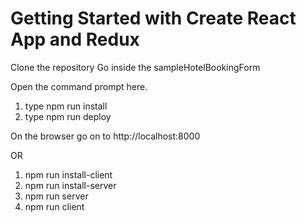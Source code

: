 # Getting Started with Create React App and Redux

Clone the repository
Go inside the sampleHotelBookingForm

Open the command prompt here.

1. type npm run install
2. type npm run deploy

On the browser go on to http://localhost:8000

OR

1. npm run install-client
2. npm run install-server
3. npm run server
4. npm run client
